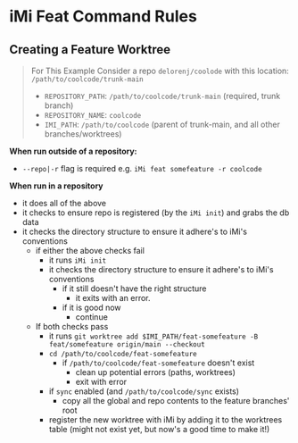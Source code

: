 # iMi Feat Command Rules

## Creating a Feature Worktree

> For This Example
> Consider a repo `delorenj/coolode` with this location: `/path/to/coolcode/trunk-main`
>
> - `REPOSITORY_PATH`: `/path/to/coolcode/trunk-main` (required, trunk branch)
> - `REPOSITORY_NAME`: `coolcode`
> - `IMI_PATH`: `/path/to/coolcode` (parent of trunk-main, and all other branches/worktrees)


**When run outside of a repository:**
- `--repo|-r` flag is required e.g. `iMi feat somefeature -r coolcode`

**When run in a repository** 
- it does all of the above
- it checks to ensure repo is registered (by the `iMi init`) and grabs the db data
- it checks the directory structure to ensure it adhere's to iMi's conventions
  - if either the above checks fail
    - it runs `iMi init`
    - it checks the directory structure to ensure it adhere's to iMi's conventions
      - if it still doesn't have the right structure
        - it exits with an error.
      - if it is good now
        - continue 
  - If both checks pass
    - it runs `git worktree add $IMI_PATH/feat-somefeature -B feat/somefeature origin/main --checkout`
    - `cd /path/to/coolcode/feat-somefeature`
      - if `/path/to/coolcode/feat-somefeature` doesn't exist
        - clean up potential errors (paths, worktrees)
        - exit with error
    - if `sync` enabled (and `/path/to/coolcode/sync` exists)
      - copy all the global and repo contents to the feature branches' root
    - register the new worktree with iMi by adding it to the worktrees table (might not exist yet, but now's a good time to make it!)
